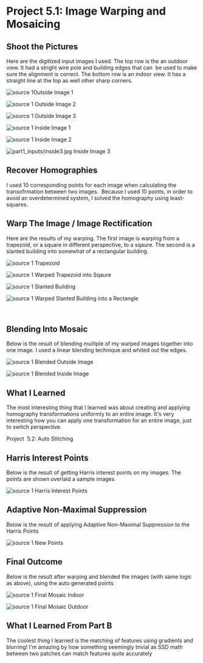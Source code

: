 # Project 5.1: Image Warping and Mosaicing

## Shoot the Pictures
Here are the digitized input images I used. The top row is the an outdoor view. It had a stright wire pole and building edges that can &nbsp;be used to make sure the alignment is correct. The bottom row is an indoor view. It has a straight line at the top as well other sharp corners.



![source 1](part1_inputs/outside1.jpg)Outside Image 1

![source 1](part1_inputs/outside2.jpg)
Outside Image 2


![source 1](part1_inputs/outside3.jpg)
Outside Image 3




![source 1](part1_inputs/inside1.jpg)
Inside Image 1


![source 1](part1_inputs/inside2.jpg)
Inside Image 2


![part1_inputs/inside3.jpg](part1_inputs/inside3.jpg)
Inside Image 3




## Recover Homographies
I used 10 corresponding points for each image when calculating the transofrmation between two images. &nbsp;Because I used 10 points, in order to avoid an overdetermined system, I&nbsp;solved the homography using least-squares.
## Warp The Image / Image Rectification
Here are the results of my warping. The first image is warping from a trapezoid, or a square in different perspective, to a sqaure. The second is a slanted building into somewhat of a rectangular building.




![source 1](part1_inputs/trapezoid.jpg)
Trapezoid


![source 1](part1_outputs/rectifiedtrapezoid.jpg)
Warped Trapezoid into Sqaure




![source 1](part1_inputs/diagonal_building.jpg)
Slanted Building


![source 1](part1_outputs/rectifieddiagonal_building.jpg)
Warped Slanted Building into a Rectangle




&nbsp;
## Blending Into Mosaic
Below is the result of blending mulitple of my warped images together into one image. I used a linear blending technique and whited out the edges.




![source 1](part1_outputs/blended_outside.png)
Blended Outside Image




![source 1](part1_outputs/blended_inside.png)
Blended Inside Image




## What I Learned 
The most interesting thing that I learned was about creating and applying homography transformations uniformly to an entire image.
It's very interesting how you can apply one transformation for an entire image, just to switch perspective.




Project &nbsp;5.2:&nbsp;Auto Stitching
## Harris Interest Points
Below is the result of getting Harris interest points on my images. The points are shown overlaid a sample images




![source 1](part2_outputs/harris_points.jpg)
Harris Interest Points





## Adaptive Non-Maximal Suppression
Below is the result of applying Adaptive Non-Maximal Suppression to the Harris Points




![source 1](part2_outputs/plotted_points.jpg)
New Points





## Final Outcome
Below is the result after warping and blended the images (with same logic as above), using the auto generated points




![source 1](part2_outputs/blended_inside.png)
Final Mosaic Indoor








![source 1](part2_outputs/blended_outside.png)
Final Mosaic Outdoor





## What I Learned From Part B 
The coolest thing I learned is the matching of features using gradients and blurring! I'm amazing by how something seemingly trivial as SSD math between two patches can match features quite accurately 
